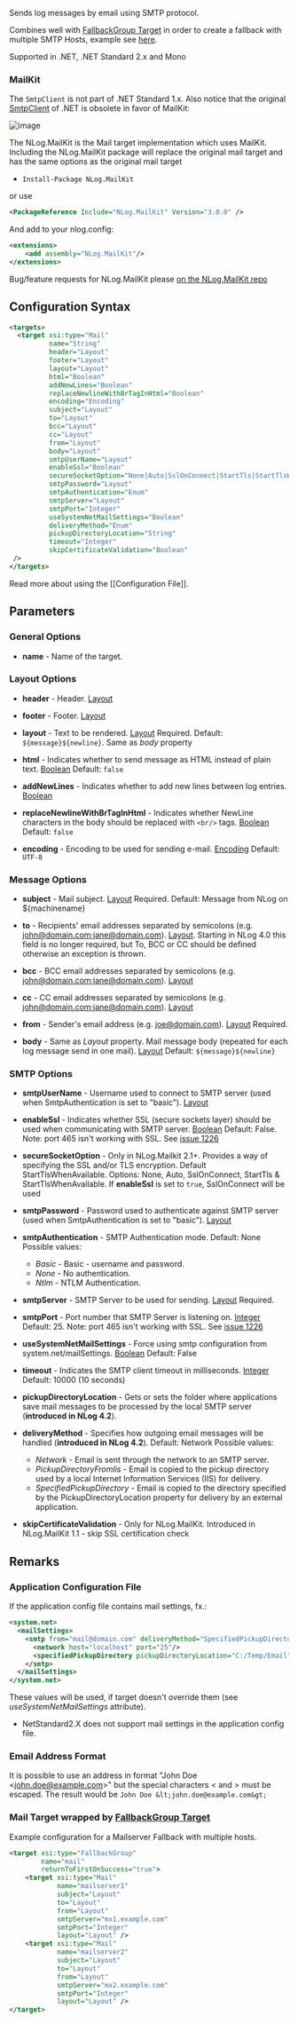 Sends log messages by email using SMTP protocol. 

Combines well with [FallbackGroup Target](https://github.com/NLog/NLog/wiki/FallbackGroup-target) in order to create a fallback with multiple SMTP Hosts, example see [here](https://github.com/NLog/NLog/wiki/Mail-target#mail-target-wrapped-by-fallbackgroup-target).

Supported in .NET, .NET Standard 2.x and Mono

### MailKit

The `SmtpClient` is not part of .NET Standard 1.x. Also notice that the original [SmtpClient](https://docs.microsoft.com/en-us/dotnet/api/system.net.mail.smtpclient) of .NET is obsolete in favor of MailKit:

![image](https://user-images.githubusercontent.com/5808377/44685633-351b0600-aa4c-11e8-9eec-48dd9fadb963.png)

The NLog.MailKit is the Mail target implementation which uses MailKit. Including the NLog.MailKit package will replace the original mail target and has the same options as the original mail target

- `Install-Package NLog.MailKit`

or use

```xml
<PackageReference Include="NLog.MailKit" Version="3.0.0" />
```

And add to your nlog.config:

```xml
<extensions>
    <add assembly="NLog.MailKit"/>
</extensions>
```

Bug/feature requests for NLog.MailKit please [on the NLog.MailKit repo](https://github.com/NLog/NLog.MailKit)

## Configuration Syntax
```xml
<targets>
  <target xsi:type="Mail"
          name="String"
          header="Layout"
          footer="Layout"
          layout="Layout"
          html="Boolean"
          addNewLines="Boolean"
          replaceNewlineWithBrTagInHtml="Boolean"
          encoding="Encoding"
          subject="Layout"
          to="Layout"
          bcc="Layout"
          cc="Layout"
          from="Layout"
          body="Layout"
          smtpUserName="Layout"
          enableSsl="Boolean"
          secureSocketOption="None|Auto|SslOnConnect|StartTls|StartTlsWhenAvailable"*
          smtpPassword="Layout"
          smtpAuthentication="Enum"
          smtpServer="Layout"
          smtpPort="Integer"
          useSystemNetMailSettings="Boolean"
          deliveryMethod="Enum"
          pickupDirectoryLocation="String"
          timeout="Integer"
          skipCertificateValidation="Boolean"
 />
</targets>
```
Read more about using the [[Configuration File]].

## Parameters
### General Options
* **name** - Name of the target.

### Layout Options
* **header** - Header. [Layout](Data-types)

* **footer** - Footer. [Layout](Data-types)

* **layout** - Text to be rendered. [Layout](Data-types) Required. Default: `${message}${newline}`. Same as _body_ property

* **html** - Indicates whether to send message as HTML instead of plain text. [Boolean](Data-types) Default: `false`

* **addNewLines** - Indicates whether to add new lines between log entries. [Boolean](Data-types)

* **replaceNewlineWithBrTagInHtml** - Indicates whether NewLine characters in the body should be replaced with `<br/>` tags. [Boolean](Data-types) Default: `false`

* **encoding** - Encoding to be used for sending e-mail. [Encoding](Data-types) Default: `UTF-8`

### Message Options
* **subject** - Mail subject. [Layout](Data-types) Required. Default: Message from NLog on ${machinename}

* **to** - Recipients' email addresses separated by semicolons (e.g. john@domain.com;jane@domain.com). [Layout](Data-types). Starting in NLog 4.0 this field is no longer required, but To, BCC or CC should be defined otherwise an exception is thrown. 

* **bcc** - BCC email addresses separated by semicolons (e.g. john@domain.com;jane@domain.com). [Layout](Data-types)

* **cc** - CC email addresses separated by semicolons (e.g. john@domain.com;jane@domain.com). [Layout](Data-types)

* **from** - Sender's email address (e.g. joe@domain.com). [Layout](Data-types) Required.

* **body** - Same as _Layout_ property. Mail message body (repeated for each log message send in one mail). [Layout](Data-types) Default: `${message}${newline}` 

### SMTP Options
* **smtpUserName** - Username used to connect to SMTP server (used when SmtpAuthentication is set to "basic"). [Layout](Data-types)

* **enableSsl** - Indicates whether SSL (secure sockets layer) should be used when communicating with SMTP server. [Boolean](Data-types) Default: False. Note: port 465 isn't working with SSL. See [issue 1226](https://github.com/NLog/NLog/issues/1226)  

* **secureSocketOption** - Only in NLog.Mailkit 2.1+. Provides a way of specifying the SSL and/or TLS encryption. Default StartTlsWhenAvailable. Options: None, Auto, SslOnConnect, StartTls & StartTlsWhenAvailable. If **enableSsl** is set to `true`, SslOnConnect will be used

* **smtpPassword** - Password used to authenticate against SMTP server (used when SmtpAuthentication is set to "basic"). [Layout](Data-types)

* **smtpAuthentication** - SMTP Authentication mode. Default: None  
Possible values:
  * _Basic_ - Basic - username and password.
  * _None_ - No authentication.
  * _Ntlm_ - NTLM Authentication.

* **smtpServer** - SMTP Server to be used for sending. [Layout](Data-types) Required.

* **smtpPort** - Port number that SMTP Server is listening on. [Integer](Data-types) Default: 25. Note: port 465 isn't working with SSL. See [issue 1226](https://github.com/NLog/NLog/issues/1226)

* **useSystemNetMailSettings** - Force using smtp configuration from system.net/mailSettings. [Boolean](Data-types) Default: False

* **timeout** - Indicates the SMTP client timeout in milliseconds. [Integer](Data-types) Default: 10000 (10 seconds)

* **pickupDirectoryLocation** - Gets or sets the folder where applications save mail messages to be processed by the local SMTP server (__introduced in NLog 4.2__).

* **deliveryMethod** - Specifies how outgoing email messages will be handled (__introduced in NLog 4.2__). Default: Network 
Possible values:
  * _Network_ - Email is sent through the network to an SMTP server.
  * _PickupDirectoryFromIis_ - Email is copied to the pickup directory used by a local Internet Information Services (IIS) for delivery.
  * _SpecifiedPickupDirectory_ - Email is copied to the directory specified by the PickupDirectoryLocation property for delivery by an external application.

* **skipCertificateValidation** - Only for NLog.MailKit. Introduced in NLog.MailKit 1.1 - skip SSL certification check

## Remarks

### Application Configuration File
If the application config file contains mail settings, fx.:

```xml
<system.net>
  <mailSettings>
    <smtp from="mail@domain.com" deliveryMethod="SpecifiedPickupDirectory">
      <network host="localhost" port="25"/>
      <specifiedPickupDirectory pickupDirectoryLocation="C:/Temp/Email"/>
    </smtp>
  </mailSettings>
</system.net>
```

These values will be used, if target doesn't override them (see _useSystemNetMailSettings_ attribute).
* NetStandard2.X does not support mail settings in the application config file.


### Email Address Format

It is possible to use an address in format "John Doe &lt;john.doe@example.com&gt;" but the special characters < and > must be escaped. The result would be `John Doe &lt;john.doe@example.com&gt;`


### Mail Target wrapped by [FallbackGroup Target](https://github.com/NLog/NLog/wiki/FallbackGroup-target)

Example configuration for a Mailserver Fallback with multiple hosts.

```xml
<target xsi:type="FallbackGroup" 
        name="mail"
        returnToFirstOnSuccess="true">
    <target xsi:type="Mail"
            name="mailserver1"
            subject="Layout"
            to="Layout"
            from="Layout"
            smtpServer="mx1.example.com" 
            smtpPort="Integer"
            layout="Layout" />
    <target xsi:type="Mail"
            name="mailserver2" 
            subject="Layout"
            to="Layout"
            from="Layout"
            smtpServer="mx2.example.com" 
            smtpPort="Integer"
            layout="Layout" />
</target>
```